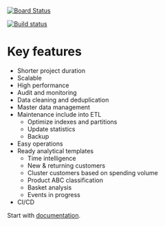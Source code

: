 [![Board Status](https://dev.azure.com/zinykov/e6e8a805-df55-4da4-b1f8-d290e73529c6/3660f141-eb17-455f-80e6-f5580788fd8b/_apis/work/boardbadge/f3221562-8345-4080-8a57-9776d148c41b?columnOptions=1)](https://dev.azure.com/zinykov/e6e8a805-df55-4da4-b1f8-d290e73529c6/_boards/board/t/3660f141-eb17-455f-80e6-f5580788fd8b/Stories/)


[![Build status](https://dev.azure.com/zinykov/NorthwindBI/_apis/build/status/Pull%20request%20validation%20pipeline)](https://dev.azure.com/zinykov/NorthwindBI/_build/latest?definitionId=10)

# Key features #

- Shorter project duration
- Scalable
- High performance
- Audit and monitoring
- Data cleaning and deduplication
- Master data management
- Maintenance include into ETL
	- Optimize indexes and partitions
	- Update statistics
	- Backup
- Easy operations
- Ready analytical templates
	- Time intelligence
    - New & returning customers
    - Cluster customers based on spending volume
    - Product ABC classification
    - Basket analysis
    - Events in progress
- CI/CD

Start with [documentation](https://dev.azure.com/zinykov/NorthwindBI/_git/Northwind_BI_Solution?path=%2FDocs%2FNorthwind%20BI%20Solution.docx&version=GBmaster&_a=contents).
